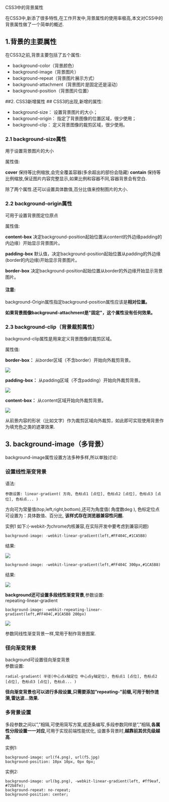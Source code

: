 CSS3中的背景属性

在CSS3中,新添了很多特性,在工作开发中,背景属性的使用率极高,本文对CSS中的背景属性做了一个简单的概述.

## 1.背景的主要属性 ##

在CSS3之前,背景主要包括了五个属性: 

- background-color（背景颜色）
- background-image（背景图片）
- background-repeat（背景图片展示方式）
- background-attachment（背景图片是固定还是滚动）
- background-position（背景图片位置）

##2. CSS3新增属性 ##
CSS3的出现,新增的属性:

- background-size：    设置背景图片的大小；
- background-origin：  指定了背景图像的位置区域，很少使用；
- background-clip：    定义背景图像的裁剪区域，很少使用。



### 2.1 background-size属性 ###

用于设置背景图片的大小

属性值:


**cover**   保持等比例缩放,会完全覆盖容器(多余超出的部份会隐藏)
**contain** 保持等比例缩放,保证图片内容完整显示,如果比例和容器不同,容器背景会有空白.

除了两个属性.还可以设置具体数值,百分比值来控制图片的大小.

### 2.2 background-origin属性 ###

可用于设置背景图定位原点

属性值:

**content-box**  决定background-position起始位置从content的外边缘padding的内边缘）开始显示背景图片。

**padding-box**   默认值，决定background-position起始位置从padding的外边缘(border的内边缘)开始显示背景图片。

**border-box**  决定background-position起始位置从border的外边缘开始显示背景图片。

#### 注意: ####

background-Origin属性指定background-position属性应该是**相对位置。**

**如果背景图像background-attachment是"固定"，这个属性没有任何效果。**


### 2.3 background-clip（背景裁剪属性） ###

background-clip属性是用来定义背景图像的裁剪区域。

属性值:

**border-box：** 从border区域（不含border）开始向外裁剪背景。 

![](https://i.imgur.com/OpXgngM.png)

**padding-box：** 从padding区域（不含padding）开始向外裁剪背景。

![](https://i.imgur.com/aVBo4gx.png)

**content-box：** 从content区域开始向外裁剪背景。 

![](https://i.imgur.com/SHWYmlh.png)


从前景内容的形状（比如文字）作为裁剪区域向外裁剪，如此即可实现使用背景作为填充色之类的遮罩效果.


## 3. background-image（多背景） ##

 background-image属性设置方法多种多样,所以单独讨论:


### 设置线性渐变背景 ###

语法:

	参数设置: linear-gradient( 方向, 色标点1 [点位], 色标点2 [点位], 色标点3 [点位], 色标点... )

方向可为常量值(top,left,right,bottom),还可为角度值( 角度数deg ), 色标定位点可设置为：具体数值、百分比, **该样式存在浏览器兼容性问题.**  

实例1 如下:(-webkit-为chrome内核兼容,在实际开发中要考虑到兼容问题)

	background-image: -webkit-linear-gradient(left,#FF404C,#1CA5B8)

结果:

![](https://i.imgur.com/mon5I46.png)

	background-image: -webkit-linear-gradient(left,#FF404C 300px,#1CA5B8)

结果:

![](https://i.imgur.com/8V5l8rY.png)


**background还可设置多段线性渐变背景**,参数设置:   
repeating-linear-gradient

	background-image: -webkit-repeating-linear-gradient(left,#FF404C,#1CA5B8 200px) 

![](https://i.imgur.com/En6BHPm.png)

参数同线性渐变背景一样,常用于制作背景图案.

### 径向渐变背景 ###
background可设置径向渐变背景  
参数设置:

	radial-gradient( 半径(中心点x轴定位 中心点y轴定位), 色标点1 [点位], 色标点2 [点位], 色标点3 [点位], 色标点... )

**径向渐变背景也可以进行多段设置,只需要添加”repeating-”前缀,可用于制作涟漪,雷达波...效果.**

### 多背景设置 ###

多段参数之间以”,”相隔,可使用简写方案,或逐条编写,多段参数同样是”,”相隔,**各属性分段设置一一对应**,可用于实现前端性能优化, 设置多背景时,**越靠前其优先级越高**.

实例1:

	background-image: url(f4.png), url(f5.jpg)
	background-position: 10px 10px, 0px 0px;

实例2:

	background-image: url(bg.png), -webkit-linear-gradient(left, #ff9eaf, #72b8fe);
	background-repeat: no-repeat;
	background-position: center;





